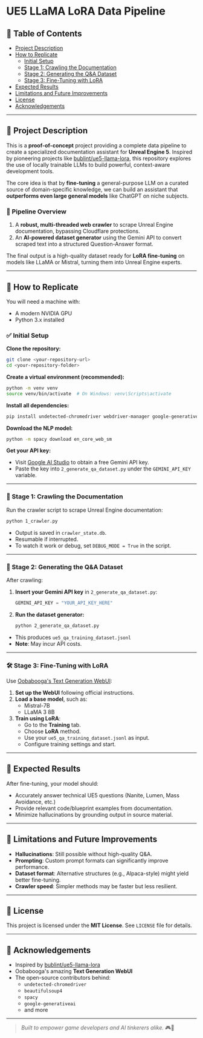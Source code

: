 
# UE5 LLaMA LoRA Data Pipeline

## 📑 Table of Contents
- [Project Description](#project-description)
- [How to Replicate](#how-to-replicate)
  - [Initial Setup](#initial-setup)
  - [Stage 1: Crawling the Documentation](#stage-1-crawling-the-documentation)
  - [Stage 2: Generating the Q&A Dataset](#stage-2-generating-the-qa-dataset)
  - [Stage 3: Fine-Tuning with LoRA](#stage-3-fine-tuning-with-lora)
- [Expected Results](#expected-results)
- [Limitations and Future Improvements](#limitations-and-future-improvements)
- [License](#license)
- [Acknowledgements](#acknowledgements)

---

## 📘 Project Description

This is a **proof-of-concept** project providing a complete data pipeline to create a specialized documentation assistant for **Unreal Engine 5**. Inspired by pioneering projects like [bublint/ue5-llama-lora](https://github.com/bublint/ue5-llama-lora), this repository explores the use of locally trainable LLMs to build powerful, context-aware development tools.

The core idea is that by **fine-tuning** a general-purpose LLM on a curated source of domain-specific knowledge, we can build an assistant that **outperforms even large general models** like ChatGPT on niche subjects.

### 🧩 Pipeline Overview
1. A **robust, multi-threaded web crawler** to scrape Unreal Engine documentation, bypassing Cloudflare protections.
2. An **AI-powered dataset generator** using the Gemini API to convert scraped text into a structured Question-Answer format.

The final output is a high-quality dataset ready for **LoRA fine-tuning** on models like LLaMA or Mistral, turning them into Unreal Engine experts.

---

## 🔧 How to Replicate

You will need a machine with:
- A modern NVIDIA GPU
- Python 3.x installed

### ✅ Initial Setup

**Clone the repository:**
```bash
git clone <your-repository-url>
cd <your-repository-folder>
```

**Create a virtual environment (recommended):**
```bash
python -m venv venv
source venv/bin/activate  # On Windows: venv\Scripts\activate
```

**Install all dependencies:**
```bash
pip install undetected-chromedriver webdriver-manager google-generativeai spacy pandas beautifulsoup4 tqdm colorama
```

**Download the NLP model:**
```bash
python -m spacy download en_core_web_sm
```

**Get your API key:**
- Visit [Google AI Studio](https://aistudio.google.com/) to obtain a free Gemini API key.
- Paste the key into `2_generate_qa_dataset.py` under the `GEMINI_API_KEY` variable.

---

### 📄 Stage 1: Crawling the Documentation

Run the crawler script to scrape Unreal Engine documentation:
```bash
python 1_crawler.py
```

- Output is saved in `crawler_state.db`.
- Resumable if interrupted.
- To watch it work or debug, set `DEBUG_MODE = True` in the script.

---

### 🧠 Stage 2: Generating the Q&A Dataset

After crawling:

1. **Insert your Gemini API key** in `2_generate_qa_dataset.py`:
    ```python
    GEMINI_API_KEY = "YOUR_API_KEY_HERE"
    ```

2. **Run the dataset generator:**
    ```bash
    python 2_generate_qa_dataset.py
    ```

- This produces `ue5_qa_training_dataset.jsonl`
- **Note**: May incur API costs.

---

### 🛠️ Stage 3: Fine-Tuning with LoRA

Use [Oobabooga's Text Generation WebUI](https://github.com/oobabooga/text-generation-webui):

1. **Set up the WebUI** following official instructions.
2. **Load a base model**, such as:
   - Mistral-7B
   - LLaMA 3 8B
3. **Train using LoRA**:
   - Go to the **Training** tab.
   - Choose **LoRA** method.
   - Use your `ue5_qa_training_dataset.jsonl` as input.
   - Configure training settings and start.

---

## 🎯 Expected Results

After fine-tuning, your model should:

- Accurately answer technical UE5 questions (Nanite, Lumen, Mass Avoidance, etc.)
- Provide relevant code/blueprint examples from documentation.
- Minimize hallucinations by grounding output in source material.

---

## 🚧 Limitations and Future Improvements

- **Hallucinations**: Still possible without high-quality Q&A.
- **Prompting**: Custom prompt formats can significantly improve performance.
- **Dataset format**: Alternative structures (e.g., Alpaca-style) might yield better fine-tuning.
- **Crawler speed**: Simpler methods may be faster but less resilient.

---

## 📄 License

This project is licensed under the **MIT License**. See `LICENSE` file for details.

---

## 🙏 Acknowledgements

- Inspired by [bublint/ue5-llama-lora](https://github.com/bublint/ue5-llama-lora)
- Oobabooga's amazing **Text Generation WebUI**
- The open-source contributors behind:
  - `undetected-chromedriver`
  - `beautifulsoup4`
  - `spacy`
  - `google-generativeai`
  - and more

---

> _Built to empower game developers and AI tinkerers alike._ 🎮🤖
